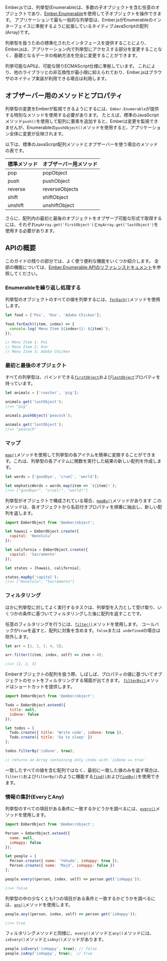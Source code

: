 <!--
In Ember.js, an enumerable is any object that contains a number of child
objects, and which allows you to work with those children using the
[Ember.Enumerable](http://emberjs.com/api/classes/Ember.Enumerable.html) API. The most common
enumerable in the majority of apps is the native JavaScript array, which
Ember.js extends to conform to the enumerable interface.
-->

Ember.jsでは、列挙型(Enumerable)は、多数の子オブジェクトを含む任意のオブジェクトであり、[Ember.Enumerable](http://emberjs.com/api/classes/Ember.Enumerable.html)を使用して子オブジェクトを操作できます。
アプリケーションで最も一般的な列挙型は、Ember.jsがEnumerableのインターフェイスに準拠するように拡張しているネイティブJavaScriptの配列(Array)です。

<!--
By providing a standardized interface for dealing with enumerables,
Ember.js allows you to completely change the way your underlying data is
stored without having to modify the other parts of your application that
access it.
-->

列挙型を扱うための標準化されたインタフェースを提供することにより、Ember.jsは、アプリケーション内で列挙型にアクセスする部分を変更することなく、基礎となるデータの格納方法を完全に変更することができます。

<!--
The enumerable API follows ECMAScript specifications as much as
possible. This minimizes incompatibility with other libraries, and
allows Ember.js to use the native browser implementations in arrays
where available.
-->

列挙可能なAPIは、可能な限りECMAScript仕様に準拠しています。 これにより、他のライブラリとの非互換性が最小限に抑えられており、Ember.jsはブラウザのネイティブ実装が利用できる場合は利用します。


<!--
## Use of Observable Methods and Properties
-->

## オブザーバー用のメソッドとプロパティ

<!--
In order for Ember to observe when you make a change to an enumerable, you need
to use special methods that `Ember.Enumerable` provides. For example, if you add
an element to an array using the standard JavaScript method `push()`, Ember will
not be able to observe the change, but if you use the enumerable method
`pushObject()`, the change will propagate throughout your application.
-->

列挙型の変更をEmberが監視できるようにするには、`Ember.Enumerable`が提供する特別なメソッドを使用する必要があります。
たとえば、標準のJavaScriptメソッド`push()`を使用して配列に要素を追加すると、Emberは変更を監視できませんが、Enumerableの`pushObject()`メソッドを使用すると、アプリケーション全体に変更が反映されます。

<!--
Here is a list of standard JavaScript array methods and their observable
enumerable equivalents:
-->

以下は、標準のJavaScript配列メソッドとオブザーバーを使う場合のメソッドの表です。

<!--
<table>
  <thead>
    <tr><th>Standard Method</th><th>Observable Equivalent</th></tr>
  </thead>
  <tbody>
    <tr><td>pop</td><td>popObject</td></tr>
    <tr><td>push</td><td>pushObject</td></tr>
    <tr><td>reverse</td><td>reverseObjects</td></tr>
    <tr><td>shift</td><td>shiftObject</td></tr>
    <tr><td>unshift</td><td>unshiftObject</td></tr>
  </tbody>
</table>
-->

<table>
  <thead>
    <tr><th>標準メソッド</th><th>オブザーバー用メソッド</th></tr>
  </thead>
  <tbody>
    <tr><td>pop</td><td>popObject</td></tr>
    <tr><td>push</td><td>pushObject</td></tr>
    <tr><td>reverse</td><td>reverseObjects</td></tr>
    <tr><td>shift</td><td>shiftObject</td></tr>
    <tr><td>unshift</td><td>unshiftObject</td></tr>
  </tbody>
</table>

<!--
Additionally, to retrieve the first and last objects in an array
in an observable fashion, you should use `myArray.get('firstObject')` and
`myArray.get('lastObject')`, respectively.
-->

さらに、配列内の最初と最後のオブジェクトをオブザーブ可能な形式で取得するには、それぞれ`myArray.get('firstObject')`と`myArray.get('lastObject')`を使用する必要があります。

<!--
## API Overview
-->

## APIの概要

<!--
In the rest of this guide, we'll explore some of the most common enumerable
conveniences. For the full list, please see the [Ember.Enumerable API
reference documentation.](http://emberjs.com/api/classes/Ember.Enumerable.html)
-->

このガイドの残りの部分では、よく使う便利な機能をいくつか紹介します。
全部の機能については、[Ember.Enumerable APIのリファレンスドキュメント](http://emberjs.com/api/classes/Ember.Enumerable.html)を参照してください。

<!--
### Iterating Over an Enumerable
-->

### Enumerableを繰り返し処理する

<!--
To enumerate all the values of an enumerable object, use the [`forEach()`](http://emberjs.com/api/classes/Ember.Enumerable.html#method_forEach)
method:
-->

列挙型のオブジェクトのすべての値を列挙するには、[`forEach()`](http://emberjs.com/api/classes/Ember.Enumerable.html#method_forEach)メソッドを使用します。


```javascript
let food = ['Poi', 'Ono', 'Adobo Chicken'];

food.forEach((item, index) => {
  console.log(`Menu Item ${index+1}: ${item}`);
});

// Menu Item 1: Poi
// Menu Item 2: Ono
// Menu Item 3: Adobo Chicken
```

<!--
### First and Last Objects
-->

### 最初と最後のオブジェクト

<!--
All enumerables expose [`firstObject`](http://emberjs.com/api/classes/Ember.Enumerable.html#property_firstObject) and [`lastObject`](http://emberjs.com/api/classes/Ember.Enumerable.html#property_lastObject) properties
that you can bind to.
-->

すべての列挙型は、バインドできる[`firstObject`](http://emberjs.com/api/classes/Ember.Enumerable.html#property_firstObject)および[`lastObject`](http://emberjs.com/api/classes/Ember.Enumerable.html#property_lastObject)プロパティを持っています。



```javascript
let animals = ['rooster', 'pig'];

animals.get('lastObject');
//=> "pig"

animals.pushObject('peacock');

animals.get('lastObject');
//=> "peacock"
```

<!--
### Map
-->

### マップ

<!--
You can easily transform each item in an enumerable using the
[`map()`](http://emberjs.com/api/classes/Ember.Enumerable.html#method_map) method, which creates a new array with results of calling a
function on each item in the enumerable.
-->

[`map()`](http://emberjs.com/api/classes/Ember.Enumerable.html#method_map)メソッドを使用して列挙型の各アイテムを簡単に変換することができます。これは、列挙型の各アイテムに関数を実行した結果の新しい配列を作成します。


```javascript
let words = ['goodbye', 'cruel', 'world'];

let emphaticWords = words.map(item => `${item}!`);
//=> ["goodbye!", "cruel!", "world!"]
```

<!--
If your enumerable is composed of objects, there is a [`mapBy()`](http://emberjs.com/api/classes/Ember.Enumerable.html#method_mapBy)
method that will extract the named property from each of those objects
in turn and return a new array:
-->

列挙型がオブジェクトで構成されている場合、[`mapBy()`](http://emberjs.com/api/classes/Ember.Enumerable.html#method_mapBy)メソッドがあります
このメソッドは、各オブジェクトから名前付きプロパティを順番に抽出し、新しい配列を返します。


```javascript
import EmberObject from '@ember/object';

let hawaii = EmberObject.create({
  capital: 'Honolulu'
});

let california = EmberObject.create({
  capital: 'Sacramento'
});

let states = [hawaii, california];

states.mapBy('capital');
//=> ["Honolulu", "Sacramento"]
```

<!--
### Filtering
-->

### フィルタリング

<!--
Another common task to perform on an enumerable is to take the
enumerable as input, and return an Array after filtering it based on
some criteria.
-->

ほかに列挙型に対してよく実行するタスクは、列挙型を入力として受け取り、いくつかの条件に基づいてフィルタリングした後に配列を返すことです。

<!--
For arbitrary filtering, use the [`filter()`](http://emberjs.com/api/classes/Ember.Enumerable.html#method_filter) method.  The filter method
expects the callback to return `true` if Ember should include it in the
final Array, and `false` or `undefined` if Ember should not.
-->

任意のフィルタリングを行うには、[`filter()`](http://emberjs.com/api/classes/Ember.Enumerable.html#method_filter)メソッドを使用します。
コールバックが`true`を返すと、配列に対象を含めます。`false`または` undefined`の場合は除外します。

```javascript
let arr = [1, 2, 3, 4, 5];

arr.filter((item, index, self) => item < 4);

//=> [1, 2, 3]
```

<!--

When working with a collection of Ember objects, you will often want to filter a set of objects based upon the value of some property. The [`filterBy()`](http://emberjs.com/api/classes/Ember.Enumerable.html#method_filterBy) method provides a shortcut.
-->

Emberオブジェクトの配列を扱う際、しばしば、プロパティの値に基づいてオブジェクトのセットをフィルタリングする場面が出てきます。
[`filterBy()`](http://emberjs.com/api/classes/Ember.Enumerable.html#method_filterBy)メソッドはショートカットを提供します。


```javascript
import EmberObject from '@ember/object';

Todo = EmberObject.extend({
  title: null,
  isDone: false
});

let todos = [
  Todo.create({ title: 'Write code', isDone: true }),
  Todo.create({ title: 'Go to sleep' })
];

todos.filterBy('isDone', true);

// returns an Array containing only items with `isDone == true`
```

<!--
If you only want to return the first matched value, rather than an Array
containing all of the matched values, you can use [`find()`](http://emberjs.com/api/classes/Ember.Enumerable.html#method_find) and [`findBy()`](http://emberjs.com/api/classes/Ember.Enumerable.html#method_findBy),
which work like `filter()` and `filterBy()`, but return only one item.
-->

一致したすべての値を含む配列ではなく、最初に一致した値のみを返す場合は、`filter()`および`filterBy()`のように機能する[`find()`](http://emberjs.com/api/classes/Ember.Enumerable.html#method_find)および[`findBy()`](http://emberjs.com/api/classes/Ember.Enumerable.html#method_findBy)を使用できます。


<!--
### Aggregate Information (Every or Any)
-->

### 情報の集計(EveryとAny)

<!--
To find out whether every item in an enumerable matches some condition, you can
use the [`every()`](http://emberjs.com/api/classes/Ember.Enumerable.html#method_every) method:
-->

列挙型のすべての項目がある条件に一致するかどうかを調べるには、[`every()`](http://emberjs.com/api/classes/Ember.Enumerable.html#method_every)メソッドを使用します。

```javascript
import EmberObject from '@ember/object';

Person = EmberObject.extend({
  name: null,
  isHappy: false
});

let people = [
  Person.create({ name: 'Yehuda', isHappy: true }),
  Person.create({ name: 'Majd', isHappy: false })
];

people.every((person, index, self) => person.get('isHappy'));

//=> false
```

<!--
To find out whether at least one item in an enumerable matches some condition,
you can use the [`any()`](http://emberjs.com/api/classes/Ember.Enumerable.html#method_any) method:
-->

列挙型の中の少なくとも1つの項目がある条件と一致するかどうかを調べるには、[`any()`](http://emberjs.com/api/classes/Ember.Enumerable.html#method_any)メソッドを使用します。


```javascript
people.any((person, index, self) => person.get('isHappy'));

//=> true
```

<!--
Like the filtering methods, the `every()` and `any()` methods have 
analogous `isEvery()` and `isAny()` methods.
-->

フィルタリングメソッドと同様に、`every()`メソッドと`any()`メソッドには、`isEvery()`メソッドと`isAny()`メソッドがあります。

```javascript
people.isEvery('isHappy', true); // false
people.isAny('isHappy', true);  // true
```
